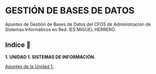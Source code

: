 # GESTIÓN DE BASES DE DATOS

Apuntes de Gestión de Bases de Datos del CFGS de Administración de Sistemas Informáticos en Red.
IES MIGUEL HERRERO.

## Indice 🚀

**1. UNIDAD 1. SISTEMAS DE INFORMACIÓN.**

  [Apuntes de la Unidad 1.](Tema1/Apuntes.md)

<!--**2. UNIDAD 2. DISEÑO LÓGICO DE LA BASE DE DATOS.**
  
  [Apuntes de la Unidad 2.](Tema2/Apuntes.md)

  **3. UNIDAD 3. DISEÑO FÍSICO DE UNA BASE DE DATOS.**
  
  [Apuntes de la Unidad 3.](Tema3/Apuntes.md)

**4. UNIDAD 4. REALIZACIÓN DE CONSULTAS.**
  
  [Apuntes de la Unidad 4.](Tema4/Apuntes.md)

**5. UNIDAD 5. EDICIÓN DE LOS DATOS.**
  
  [Apuntes de la Unidad 5.](Tema5/Apuntes.md)

**6. UNIDAD 6. PROGRAMACIÓN DE BASES DE DATOS.**

  [Apuntes de la Unidad 6.](Tema6/Apuntes.md) -->